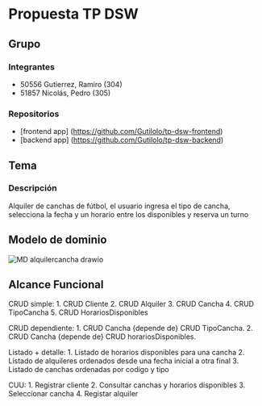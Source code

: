 # Propuesta TP DSW

## Grupo
### Integrantes
* 50556 Gutierrez, Ramiro (304)
* 51857 Nicolás, Pedro (305)

### Repositorios
* [frontend app] (https://github.com/Gutilolo/tp-dsw-frontend)
* [backend app] (https://github.com/Gutilolo/tp-dsw-backend)

## Tema
### Descripción
Alquiler de canchas de fútbol, el usuario ingresa el tipo de cancha, selecciona la fecha y un horario entre los disponibles y reserva un turno

## Modelo de dominio
![MD alquilercancha drawio](https://github.com/Gutilolo/TP---Gutierrez-Ramiro---Nicolas-Pedro/assets/133457577/c0c73c39-0f2b-49c8-9335-2f6fbf525ca1)


## Alcance Funcional

CRUD simple:          1. CRUD Cliente
                      2. CRUD Alquiler
                      3. CRUD Cancha
                      4. CRUD TipoCancha
                      5. CRUD HorariosDisponibles

CRUD dependiente:     1. CRUD Cancha {depende de} CRUD TipoCancha. 
                      2. CRUD Cancha {depende de} CRUD horariosDisponibles.

Listado + detalle:   	1. Listado de horarios disponibles para una cancha
                      2. Listado de alquileres ordenados desde una fecha inicial a otra final
                      3. Listado de canchas ordenadas por codigo y tipo
                    
CUU:                  1. Registrar cliente
                      2. Consultar canchas y horarios disponibles 
                      3. Seleccionar cancha 
                      4. Registar alquiler
                      




